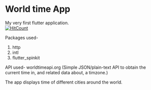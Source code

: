 # World time App

My very first flutter application.
<br>
[![HitCount](http://hits.dwyl.com/jayanth-naidu/first-website.svg)](http://hits.dwyl.com/jayanth-naidu/first-website)

Packages used-
1) http
2) intl
3) flutter_spinkit

API used-
worldtimeapi.org
(Simple JSON/plain-text API to obtain the current time in, and related data about, a timzone.)

The app displays time of different cities around the world.
